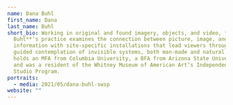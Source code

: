 ```yaml
---
name: Dana Buhl
first_name: Dana
last_name: Buhl
short_bio: Working in original and found imagery, objects, and video, **Dana
  Buhl**’s practice examines the connection between picture, image, and
  information with site-specific installations that lead viewers through a
  guided contemplation of invisible systems, both man-made and natural. Buhl
  holds an MFA from Columbia University, a BFA from Arizona State University,
  and was a resident of the Whitney Museum of American Art’s Independent Study
  Studio Program.
portraits:
  - media: 2021/05/dana-buhl-swsp
website: ""
---
```

